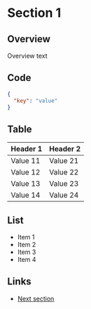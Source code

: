 # Section 1

## Overview

Overview text

## Code

```json
{
  "key": "value"
}
```

## Table

| Header 1 | Header 2 |
| -------- | -------- |
| Value 11 | Value 21 |
| Value 12 | Value 22 |
| Value 13 | Value 23 |
| Value 14 | Value 24 |

## List

- Item 1
- Item 2
- Item 3
- Item 4

## Links

- [Next section](../section2/index.md)